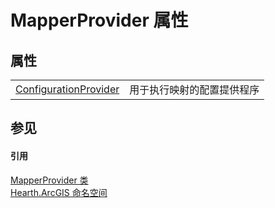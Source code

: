 # MapperProvider 属性




## 属性
<table>
<tr>
<td><a href="P_Hearth_ArcGIS_MapperProvider_ConfigurationProvider">ConfigurationProvider</a></td>
<td>用于执行映射的配置提供程序</td></tr>
</table>

## 参见


#### 引用
<a href="T_Hearth_ArcGIS_MapperProvider">MapperProvider 类</a>  
<a href="N_Hearth_ArcGIS">Hearth.ArcGIS 命名空间</a>  
